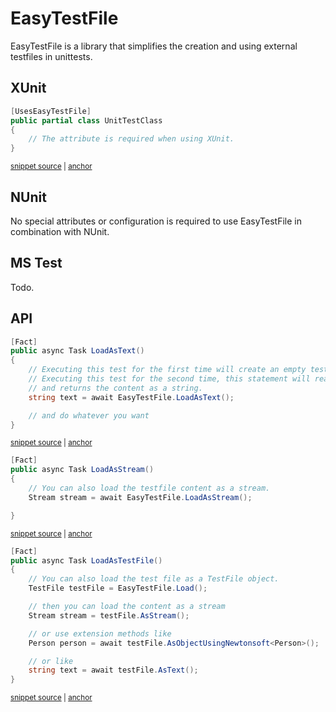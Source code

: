 # EasyTestFile

EasyTestFile is a library that simplifies the creation and using external testfiles in unittests.

## XUnit

<!-- snippet: XUnitAttributeUsage -->
<a id='snippet-xunitattributeusage'></a>
```cs
[UsesEasyTestFile]
public partial class UnitTestClass
{
    // The attribute is required when using XUnit.
}
```
<sup><a href='/tests/EasyTestFile.Xunit.Tests/Samples/Samples.cs#L8-L14' title='Snippet source file'>snippet source</a> | <a href='#snippet-xunitattributeusage' title='Start of snippet'>anchor</a></sup>
<!-- endSnippet -->


## NUnit

No special attributes or configuration is required to use EasyTestFile in combination with NUnit.

## MS Test
Todo.

## API

<!-- snippet: LoadAsText -->
<a id='snippet-loadastext'></a>
```cs
[Fact]
public async Task LoadAsText()
{
    // Executing this test for the first time will create an empty testfile and throw an exception.
    // Executing this test for the second time, this statement will read the testfile
    // and returns the content as a string.
    string text = await EasyTestFile.LoadAsText();

    // and do whatever you want
}
```
<sup><a href='/tests/EasyTestFile.Xunit.Tests/Samples/Samples.cs#L29-L40' title='Snippet source file'>snippet source</a> | <a href='#snippet-loadastext' title='Start of snippet'>anchor</a></sup>
<!-- endSnippet -->


<!-- snippet: LoadAsStream -->
<a id='snippet-loadasstream'></a>
```cs
[Fact]
public async Task LoadAsStream()
{
    // You can also load the testfile content as a stream.
    Stream stream = await EasyTestFile.LoadAsStream();

}
```
<sup><a href='/tests/EasyTestFile.Xunit.Tests/Samples/Samples.cs#L42-L50' title='Snippet source file'>snippet source</a> | <a href='#snippet-loadasstream' title='Start of snippet'>anchor</a></sup>
<!-- endSnippet -->


<!-- snippet: LoadAsTestFile -->
<a id='snippet-loadastestfile'></a>
```cs
[Fact]
public async Task LoadAsTestFile()
{
    // You can also load the test file as a TestFile object.
    TestFile testFile = EasyTestFile.Load();

    // then you can load the content as a stream
    Stream stream = testFile.AsStream();

    // or use extension methods like
    Person person = await testFile.AsObjectUsingNewtonsoft<Person>();

    // or like
    string text = await testFile.AsText();
}
```
<sup><a href='/tests/EasyTestFile.Xunit.Tests/Samples/Samples.cs#L56-L72' title='Snippet source file'>snippet source</a> | <a href='#snippet-loadastestfile' title='Start of snippet'>anchor</a></sup>
<!-- endSnippet -->
